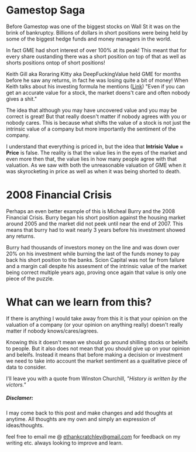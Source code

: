 # Gamestop Saga

Before Gamestop was one of the biggest stocks on Wall St it was on the brink of bankruptcy. Billions of dollars in short positions were being held by some of the biggest hedge funds and money managers in the world. 

In fact GME had short interest of over 100% at its peak! This meant that for every share oustanding there was a short position on top of that as well as shorts positions ontop of short positions! 

[Link]: https://www.youtube.com/watch?v=1zi7XVudxME&t=380s&ab_channel=RoaringKitty

Keith Gill aka Roraring Kitty aka DeepFuckingValue held GME for months before he saw any returns, in fact he was losing quite a bit of money!  When Keith talks about his investing formula he mentions ([Link]) "Even if you can get an accurate value for a stock, the market doens't care and often nobody gives a shit." 

The idea that although you may have uncovered value and you may be correct is great! But that really doesn't matter if nobody agrees with you or nobody cares. This is because what shifts the value of a stock is not just the intrinsic value of a company but more importantly the sentiment of the company. 

I understand that everything is priced in, but the idea that **Intrisic Value = Price** is false. The reality is that the value lies in the eyes of the market and even more then that, the value lies in how many people agree with that valuation. As we saw with both the unreasonable valuation of GME when it was skyrocketing in price as well as when it was being shorted to death.

# 2008 Financial Crisis

Perhaps an even better example of this is Micheal Burry and the 2008 Financial Crisis. Burry began his short position against the housing market around 2005 and the market did not peek until near the end of 2007. This means that burry had to wait nearly 3 years before his investment showed any returns.

Burry had thousands of investors money on the line and was down over 20% on his investment while burning the last of the funds money to pay back his short position to the banks. Scion Capital was not far from failure and a margin call despite his assesment of the intrinsic value of the market being correct multiple years ago, proving once again that value is only one piece of the puzzle.

# What can we learn from this?

If there is anything I would take away from this it is that your opinion on the valuation of a company (or your opinion on anything really) doesn't really matter if nobody knows/cares/agrees. 

Knowing this it doesn't mean we should go around shilling stocks or beleifs to people. But it also does not mean that you should give up on your opinion and beleifs. Instead it means that before making a decision or investment we need to take into account the market sentiment as a qualitative piece of data to consider.

I'll leave you with a quote from Winston Churchill, *"History is written by the victors."*

##### Disclamer:

I may come back to this post and make changes and add thoughts at anytime. All thoughts are my own and simply an expression of ideas/thoughts.

feel free to email me @ ethankcratchley@gmail.com for feedback on my writing etc. always looking to improve and learn.